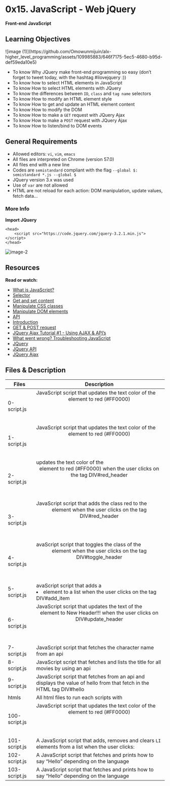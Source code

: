 # 0x15. JavaScript - Web jQuery
**Front-end** **JavaScript**

## Learning Objectives

<p justify-conten="center">![image (1)](https://github.com/Omowunmijuin/alx-higher_level_programming/assets/109985883/646f7175-5ec5-4680-b95d-def59eda10e5)</p>

- To know Why JQuery make front-end programming so easy (don’t forget to tweet today, with the hashtag #ilovejquery :))
- To know how to select HTML elements in JavaScript
- To know How to select HTML elements with JQuery
- To know the differences between ``ID``, ``class`` and ``tag name`` selectors
- To know How to modify an HTML element style
- To know How to get and update an HTML element content
- To know How to modify the DOM
- To know How to make a ``GET`` request with JQuery Ajax
- To know How to make a ``POST`` request with JQuery Ajax
- To know How to listen/bind to DOM events

## General Requirements
- Allowed editors: ``vi``, ``vim``, ``emacs``
- All files are interpreted on Chrome (version 57.0)
- All files end with a new line
- Codes are ``semistandard`` compliant with the flag ``--global $: semistandard *.js --global $``
- JQuery version 3.x was used
- Use of ``var`` are not allowed
- HTML are not reload for each action: DOM manipulation, update values, fetch data…

### More Info
**Import JQuery**
```
<head>
    <script src="https://code.jquery.com/jquery-3.2.1.min.js"></script>
</head>
```

![image-2](https://github.com/Omowunmijuin/alx-higher_level_programming/assets/109985883/d0ac14a4-8eb4-4b53-b6d4-661b8903f47e)

## Resources
**Read or watch:**
- [What is JavaScript?](https://developer.mozilla.org/en-US/docs/Learn/JavaScript/First_steps/What_is_JavaScript)
- [Selector](https://jquery-tutorial.net/selectors/using-elements-ids-and-classes/)
- [Get and set content](https://jquery-tutorial.net/dom-manipulation/getting-and-setting-content/)
- [Manipulate CSS classes](https://jquery-tutorial.net/dom-manipulation/getting-and-setting-css-classes/)
- [Manipulate DOM elements](https://jquery-tutorial.net/dom-manipulation/the-append-and-prepend-methods/)
- [API](https://oscarotero.com/jquery/)
- [Introduction](https://jquery-tutorial.net/ajax/introduction/)
- [GET & POST request](https://jquery-tutorial.net/ajax/the-get-and-post-methods/)
- [JQuery Ajax Tutorial #1 - Using AJAX & API’s](https://www.youtube.com/watch?v=fEYx8dQr_cQ)
- [What went wrong? Troubleshooting JavaScript](https://developer.mozilla.org/en-US/docs/Learn/JavaScript/First_steps/What_went_wrong)
- [JQuery](https://jquery.com/)
- [JQuery API](https://api.jquery.com/)
- [JQuery Ajax](https://learn.jquery.com/ajax/)

## Files & Description
| Files | Description                                                                                                                |
| ---------------------- | -------------------------------------------------------------------------------------------------------------------------- |
| 0-script.js            | JavaScript script that updates the text color of the <header> element to red (#FF0000)                                     |
| 1-script.js            | JavaScript script that updates the text color of the <header> element to red (#FF0000)                                     |
| 2-script.js            | updates the text color of the <header> element to red (#FF0000) when the user clicks on the tag DIV#red_header             |
| 3-script.js            | JavaScript script that adds the class red to the <header> element when the user clicks on the tag DIV#red_header           |
| 4-script.js            | avaScript script that toggles the class of the <header> element when the user clicks on the tag DIV#toggle_header          |
| 5-script.js            | avaScript script that adds a <li> element to a list when the user clicks on the tag DIV#add_item                           |
| 6-script.js            | JavaScript script that updates the text of the <header> element to New Header!!! when the user clicks on DIV#update_header |
| 7-script.js            | JavaScript script that fetches the character name from an api                                                              |
| 8-script.js            | JavaScript script that fetches and lists the title for all movies by using an api                                          |
| 9-script.js            | JavaScript script that fetches from an api and displays the value of hello from that fetch in the HTML tag DIV#hello       |
| htmls                  | All html files to run each scripts with                                                                                    |
| 100-script.js          | JavaScript script that updates the text color of the <header> element to red (#FF0000)|
| 101-script.js		 | A JavaScript script that adds, removes and clears ``LI`` elements from a list when the user clicks:|
| 102-script.js		 | A JavaScript script that fetches and prints how to say “Hello” depending on the language|
| 103-script.js		 | A JavaScript script that fetches and prints how to say “Hello” depending on the language|
